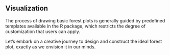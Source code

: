 Visualization
---
The process of drawing basic forest plots is generally guided by predefined templates available in the R package, which restricts the degree of customization that users can apply. 

Let’s embark on a creative journey to design and construct the ideal forest plot, exactly as we envision it in our minds.
